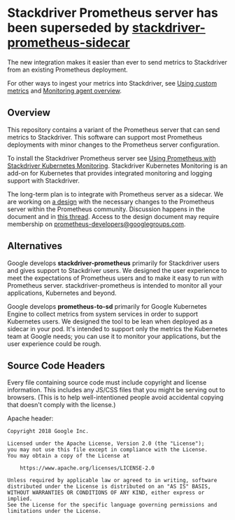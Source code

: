 # Stackdriver Prometheus server has been superseded by [stackdriver-prometheus-sidecar](https://github.com/Stackdriver/stackdriver-prometheus-sidecar)

The new integration makes it easier than ever to send metrics to Stackdriver from an existing Prometheus deployment.

For other ways to ingest your metrics into Stackdriver, see [Using custom metrics](https://cloud.google.com/monitoring/custom-metrics/) and [Monitoring agent overview](https://cloud.google.com/monitoring/agent/).

## Overview

This repository contains a variant of the Prometheus server that can send
metrics to Stackdriver. This software can support most Prometheus deployments
with minor changes to the Prometheus server configuration.

To install the Stackdriver Prometheus server see [Using Prometheus with Stackdriver Kubernetes Monitoring](https://cloud.google.com/monitoring/kubernetes-engine/prometheus). Stackdriver Kubernetes Monitoring is an add-on for Kubernetes that provides integrated monitoring and logging support with Stackdriver.

The long-term plan is to integrate with Prometheus server as a sidecar. We are
working on [a
design](https://docs.google.com/document/d/1TEqqE_Stq04drhjSU1I7Ctmuy0dpsvlPL1AKxqEQoSg/edit)
with the necessary changes to the Prometheus server within the Prometheus
community. Discussion happens in the document and in [this thread](https://groups.google.com/d/topic/prometheus-developers/BdhHaSP-qG0/discussion). Access to the design document may require membership on
[prometheus-developers@googlegroups.com](https://groups.google.com/forum/#!forum/prometheus-developers).

## Alternatives

Google develops **stackdriver-prometheus** primarily for Stackdriver users and gives support to Stackdriver users. We designed the user experience to meet the expectations of Prometheus users and to make it easy to run with Prometheus server. stackdriver-prometheus is intended to monitor all your applications, Kubernetes and beyond.

Google develops **prometheus-to-sd** primarily for Google Kubernetes Engine to collect metrics from system services in order to support Kubernetes users. We designed the tool to be lean when deployed as a sidecar in your pod. It's intended to support only the metrics the Kubernetes team at Google needs; you can use it to monitor your applications, but the user experience could be rough.

## Source Code Headers

Every file containing source code must include copyright and license
information. This includes any JS/CSS files that you might be serving out to
browsers. (This is to help well-intentioned people avoid accidental copying that
doesn't comply with the license.)

Apache header:

    Copyright 2018 Google Inc.

    Licensed under the Apache License, Version 2.0 (the "License");
    you may not use this file except in compliance with the License.
    You may obtain a copy of the License at

        https://www.apache.org/licenses/LICENSE-2.0

    Unless required by applicable law or agreed to in writing, software
    distributed under the License is distributed on an "AS IS" BASIS,
    WITHOUT WARRANTIES OR CONDITIONS OF ANY KIND, either express or implied.
    See the License for the specific language governing permissions and
    limitations under the License.
